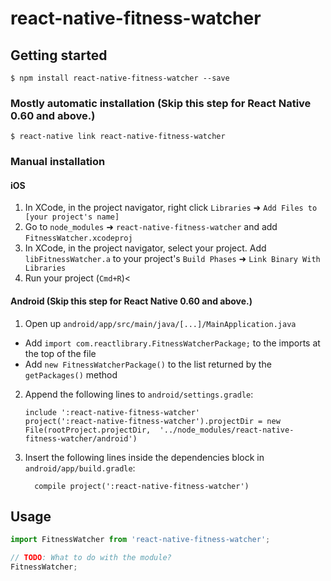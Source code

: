 # react-native-fitness-watcher

## Getting started

`$ npm install react-native-fitness-watcher --save`

### Mostly automatic installation (Skip this step for React Native 0.60 and above.)
`$ react-native link react-native-fitness-watcher`

### Manual installation


#### iOS

1. In XCode, in the project navigator, right click `Libraries` ➜ `Add Files to [your project's name]`
2. Go to `node_modules` ➜ `react-native-fitness-watcher` and add `FitnessWatcher.xcodeproj`
3. In XCode, in the project navigator, select your project. Add `libFitnessWatcher.a` to your project's `Build Phases` ➜ `Link Binary With Libraries`
4. Run your project (`Cmd+R`)<

#### Android (Skip this step for React Native 0.60 and above.)

1. Open up `android/app/src/main/java/[...]/MainApplication.java`
  - Add `import com.reactlibrary.FitnessWatcherPackage;` to the imports at the top of the file
  - Add `new FitnessWatcherPackage()` to the list returned by the `getPackages()` method
2. Append the following lines to `android/settings.gradle`:
  	```
  	include ':react-native-fitness-watcher'
  	project(':react-native-fitness-watcher').projectDir = new File(rootProject.projectDir, 	'../node_modules/react-native-fitness-watcher/android')
  	```
3. Insert the following lines inside the dependencies block in `android/app/build.gradle`:
  	```
      compile project(':react-native-fitness-watcher')
  	```


## Usage
```javascript
import FitnessWatcher from 'react-native-fitness-watcher';

// TODO: What to do with the module?
FitnessWatcher;
```
